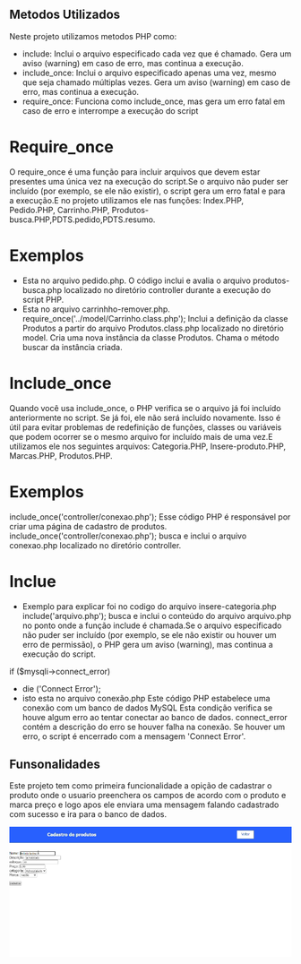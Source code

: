 ## Metodos Utilizados

Neste projeto utilizamos metodos PHP como:
* include:
Inclui o arquivo especificado cada vez que é chamado.
Gera um aviso (warning) em caso de erro, mas continua a execução.
* include_once:
Inclui o arquivo especificado apenas uma vez, mesmo que seja chamado múltiplas vezes.
Gera um aviso (warning) em caso de erro, mas continua a execução.
* require_once:
Funciona como include_once, mas gera um erro fatal em caso de erro e interrompe a execução do script
# Require_once
O require_once é uma função para incluir arquivos que devem estar presentes uma única vez na execução do script.Se o arquivo não puder ser incluído (por exemplo, se ele não existir), o script gera um erro fatal e para a execução.E no projeto utilizamos ele nas funções: Index.PHP, Pedido.PHP, Carrinho.PHP, Produtos-busca.PHP,PDTS.pedido,PDTS.resumo.
 # Exemplos
 * Esta no arquivo pedido.php.
 O código <?php require_once('controller/produtos-busca.php'); ?> 
 inclui e avalia o arquivo produtos-busca.php localizado no diretório controller durante a execução do script PHP. 
 * Esta no arquivo carrinhho-remover.php.
require_once('../model/Carrinho.class.php');
Inclui a definição da classe Produtos a partir do arquivo Produtos.class.php localizado no diretório model.
Cria uma nova instância da classe Produtos.
Chama o método buscar da instância criada.

# Include_once
Quando você usa include_once, o PHP verifica se o arquivo já foi incluído anteriormente no script. Se já foi, ele não será incluído novamente. Isso é útil para evitar problemas de redefinição de funções, classes ou variáveis que podem ocorrer se o mesmo arquivo for incluído mais de uma vez.E utilizamos ele nos seguintes arquivos: Categoria.PHP, Insere-produto.PHP, Marcas.PHP, Produtos.PHP.
# Exemplos
include_once('controller/conexao.php');
Esse código PHP é responsável por criar uma página de cadastro de produtos.
include_once('controller/conexao.php'); busca e inclui o arquivo conexao.php localizado no diretório controller.

# Inclue
* Exemplo para explicar foi no  codigo do arquivo insere-categoria.php
include('arquivo.php'); busca e inclui o conteúdo do arquivo arquivo.php no ponto onde a função include é chamada.Se o arquivo especificado não puder ser incluído (por exemplo, se ele não existir ou houver um erro de permissão), o PHP gera um aviso (warning), mas continua a execução do script.

if ($mysqli->connect_error)
* die ('Connect Error');
* isto esta no arquivo conexão.php
Este código PHP estabelece uma conexão com um banco de dados MySQL
Esta condição verifica se houve algum erro ao tentar conectar ao banco de dados.
connect_error contém a descrição do erro se houver falha na conexão.
Se houver um erro, o script é encerrado com a mensagem 'Connect Error'.

## Funsonalidades
Este projeto tem como primeira funcionalidade a opição de cadastrar o produto onde o usuario preenchera os campos de acordo com o produto e marca preço e logo apos ele enviara uma mensagem falando cadastrado com sucesso e ira para o banco de dados.

![gif](img/gif.gif)
